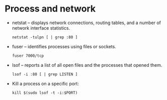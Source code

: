 # Process and network

* netstat – displays network connections, routing tables, and a number of network interface statistics.

      netstat -tulpn [ | grep :80 ]

* fuser – identifies processes using files or sockets.

      fuser 7000/tcp

* lsof – reports a list of all open files and the processes that opened them.

      lsof -i :80 [ | grep LISTEN ]

* Kill a process on a specific port:

      kill $(sudo lsof -t -i:$PORT)
